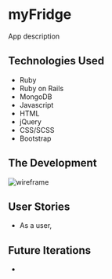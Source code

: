# myFridge
App description

## Technologies Used
- Ruby
- Ruby on Rails
- MongoDB
- Javascript
- HTML
- jQuery
- CSS/SCSS
- Bootstrap

## The Development

![wireframe]()

## User Stories
- As a user,

## Future Iterations
-
